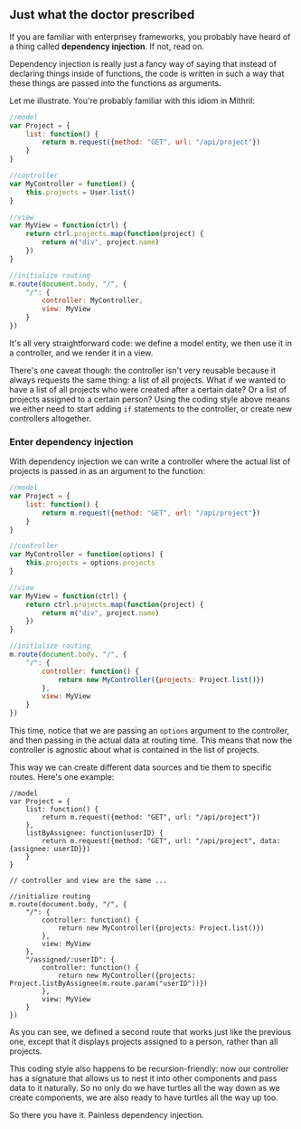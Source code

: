 ## Just what the doctor prescribed

If you are familiar with enterprisey frameworks, you probably have heard of a thing called **dependency injection**. If not, read on.

Dependency injection is really just a fancy way of saying that instead of declaring things inside of functions, the code is written in such a way that these things are passed into the functions as arguments.

Let me illustrate. You're probably familiar with this idiom in Mithril:

```javascript
//model
var Project = {
	list: function() {
		return m.request({method: "GET", url: "/api/project"})
	}
}

//controller
var MyController = function() {
	this.projects = User.list()
}

//view
var MyView = function(ctrl) {
	return ctrl.projects.map(function(project) {
		return m("div", project.name)
	})
}

//initialize routing
m.route(document.body, "/", {
	"/": {
		controller: MyController,
		view: MyView
	}
})
```

It's all very straightforward code: we define a model entity, we then use it in a controller, and we render it in a view.

There's one caveat though: the controller isn't very reusable because it always requests the same thing: a list of all projects. What if we wanted to have a list of all projects who were created after a certain date? Or a list of projects assigned to a certain person? Using the coding style above means we either need to start adding `if` statements to the controller, or create new controllers altogether.

### Enter dependency injection

With dependency injection we can write a controller where the actual list of projects is passed in as an argument to the function:

```javascript
//model
var Project = {
	list: function() {
		return m.request({method: "GET", url: "/api/project"})
	}
}

//controller
var MyController = function(options) {
	this.projects = options.projects
}

//view
var MyView = function(ctrl) {
	return ctrl.projects.map(function(project) {
		return m("div", project.name)
	})
}

//initialize routing
m.route(document.body, "/", {
	"/": {
		controller: function() {
			return new MyController({projects: Project.list()})
		},
		view: MyView
	}
})
```

This time, notice that we are passing an `options` argument to the controller, and then passing in the actual data at routing time. This means that now the controller is agnostic about what is contained in the list of projects.

This way we can create different data sources and tie them to specific routes. Here's one example:

```
//model
var Project = {
	list: function() {
		return m.request({method: "GET", url: "/api/project"})
	},
	listByAssignee: function(userID) {
		return m.request({method: "GET", url: "/api/project", data: {assignee: userID}})
	}
}

// controller and view are the same ...

//initialize routing
m.route(document.body, "/", {
	"/": {
		controller: function() {
			return new MyController({projects: Project.list()})
		},
		view: MyView
	},
	"/assigned/:userID": {
		controller: function() {
			return new MyController({projects: Project.listByAssignee(m.route.param("userID"))})
		},
		view: MyView
	}
})
```

As you can see, we defined a second route that works just like the previous one, except that it displays projects assigned to a person, rather than all projects.

This coding style also happens to be recursion-friendly: now our controller has a signature that allows us to nest it into other components and pass data to it naturally. So no only do we have turtles all the way down as we create components, we are also ready to have turtles all the way up too.

So there you have it. Painless dependency injection.